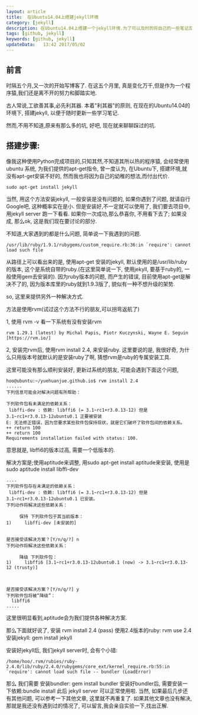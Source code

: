 ```yaml
---  
layout: article
title:  在Ubuntu14.04上搭建jekyll环境
category: [jekyll]
description: 在Ubuntu14.04上搭建一个jekyll环境.为了可以及时的将自己的一些笔记及时的更新到github,而做的准备.    
tags: [github, jekyll]
keywords: [github, jekyll]
updateData:   13:42 2017/05/02
---
```


## 前言

时隔五个月,又一次的开始写博客了. 在这五个月里, 真是变化万千,但是作为一个程序猿,我们还是离不开的努力和脚踏实地.  

古人常说,工欲善其事,必先利其器. 本着"利其器"的原则,  在现在的Ubuntu14.04的环境下, 搭建jekyll, 以便于随时更新一些学习笔记. 

然而,不用不知道,原来有那么多的坑,  好吧, 现在就来聊聊踩过的坑. 


## 搭建步骤:

像我这种使用Python完成项目的,只知其然,不知道其所以热的程序猿, 会经常使用ubuntu 系统, 为我们提供的apt-get指令, 曾一度认为, 在Ubuntu下, 搭建环境,就没有apt-get安装不好的, 然而我也将因为自己的幼稚的想法,而付出代价.  

```
sudo apt-get install jekyll
```

当然, 用这个方法安装jekyll, 一般安装是没有问题的, 如果你遇到了问题, 就请自行Google吧,  这种概率实在是小. 但是安装好,不一定就可以使用了, 我们要去项目中,用jekyll server 跑一下看看.   如果你一次成功,那么恭喜你, 不用看下去了; 如果没成, 那么ok, 这是我们现在要讨论的部分. 

不知道,大家遇到的都是什么问题,  简单说一下我遇到的问题.
```
/usr/lib/ruby/1.9.1/rubygems/custom_require.rb:36:in `require': cannot load such file
```
从路径上可以看出来的是, 使用apt-get 安装的jekyll, 默认使用的是/usr/lib/ruby的版本,  这个是系统自带的ruby.(在这里简单说一下, 使用jekyll, 要基于ruby的, 一般使用gem去安装的).
因为ruby版本的问题,  而产生的错误,  目前使用apt-get是解决不了的, 因为版本库里的ruby就到1.9.3版了,  貌似有一种不想升级的架势.  

so, 这里来提供另外一种解决方式.

方法是使用rvm(试过这个方法不行的朋友,可以拐弯返航了)

1, 使用 rvm -v 看一下系统有没有安装rvm
```
rvm 1.29.1 (latest) by Michal Papis, Piotr Kuczynski, Wayne E. Seguin [https://rvm.io/]
```

2, 安装完rvm后, 使用rvm install 2.4, 来安装ruby.  这里要说的是,  我很好奇, 为什么只用版本号就默认的是安装ruby了啊,   猜想rvm是ruby的专属安装工具.

这里可能没有那么顺利安装好,
更新过系统的朋友, 可能会遇到下面这个问题,

```
hoo@ubuntu:~/yuehuanjue.github.io$ rvm install 2.4
......
下列信息可能会对解决问题有所帮助：

下列软件包有未满足的依赖关系：
 libffi-dev : 依赖: libffi6 (= 3.1~rc1+r3.0.13-12) 但是 3.1~rc1+r3.0.13-12ubuntu0.1 正要被安装
E: 无法修正错误，因为您要求某些软件包保持现状，就是它们破坏了软件包间的依赖关系。
++ return 100
++ return 100
Requirements installation failed with status: 100.
```
意思就是, libffi6的版本过高, 需要一个低版本的.

解决方案是;使用aptitude来调整,  用sudo apt-get install aptitude来安装, 使用是sudo aptitude install libffi-dev

```
....
下列软件包存在未满足的依赖关系：
 libffi-dev : 依赖: libffi6 (= 3.1~rc1+r3.0.13-12) 但是 3.1~rc1+r3.0.13-12ubuntu0.1 已安装。
下列动作将解决这些依赖关系：

     保持 下列软件包于其当前版本：
1)     libffi-dev [未安装的]      


是否接受该解决方案？[Y/n/q/?] n
下列动作将解决这些依赖关系：

     降级 下列软件包：                                                           
1)     libffi6 [3.1~rc1+r3.0.13-12ubuntu0.1 (now) -> 3.1~rc1+r3.0.13-12 (trusty)]



是否接受该解决方案？[Y/n/q/?] y
下列软件包将被“降级”：
  libffi6 
.....

```
这里很明显看到,aptitude会为我们提供各种解决方案.

那么下面就好说了,  安装 rvm install 2.4 (pass)
使用2.4版本的ruby:  rvm use 2.4  
安装jekyll: gem install jekyll

安装好jekyll后, 我们jekyll server时, 会有个小错:
```
/home/hoo/.rvm/rubies/ruby-2.4.0/lib/ruby/2.4.0/rubygems/core_ext/kernel_require.rb:55:in `require': cannot load such file -- bundler (LoadError)
```
那么 我们需要 安装bundler: gem install bundler
安装好bundler后, 需要安装一下依赖:bundle install 
此后 jekyll  server 可以正常使用啦.
当然, 如果最后几步还有其他问题, 可以参考一下其他文章,  这里就不再重复了.  如果其他文章也没有解决, 那就是我还没有遇到过的情况了, 可以留言,我会亲自实验一下,找出正解.
